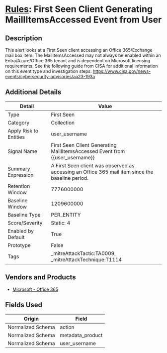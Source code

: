 # [Rules](README.md): First Seen Client Generating MailIItemsAccessed Event from User

## Description
This alert looks at a First Seen client accessing an Office 365/Exchange mail box item. The MailItemsAccessed may not always be enabled within an Entra/Azure/Office 365 tenant and is dependent on Microsoft licensing requirements. See the following guide from CISA for additional information on this event type and investigation steps: https://www.cisa.gov/news-events/cybersecurity-advisories/aa23-193a

## Additional Details
|Detail|Value|
|----|----|
|Type|First Seen|
|Category|Collection|
|Apply Risk to Entities|user_username|
|Signal Name|First Seen Client Generating MailIItemsAccessed Event from {{user_username}}|
|Summary Expression|A First Seen client was observed as accessing an Office 365 mail item since the baseline period.|
|Retention Window|7776000000|
|Baseline Window|1209600000|
|Baseline Type|PER_ENTITY|
|Score/Severity|Static: 4|
|Enabled by Default|True|
|Prototype|False|
|Tags|_mitreAttackTactic:TA0009, _mitreAttackTechnique:T1114|
## Vendors and Products
- [Microsoft - Office 365](../products/d3ed003d-5ddd-4c7a-bea5-63eae6311833.md)


## Fields Used

|Origin|Field|
|----|----|
|Normalized Schema|action|
|Normalized Schema|metadata_product|
|Normalized Schema|user_username|


